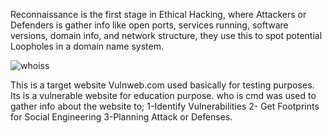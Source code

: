 Reconnaissance is the first stage in Ethical Hacking, where Attackers  or Defenders is gather info like open ports, services running, software versions, domain info, and network structure, they use this to spot potential Loopholes in a domain name system.

![whoiss](https://github.com/user-attachments/assets/06ced431-0740-4a83-ac3f-a3058c00ba76)

This is a target website Vulnweb.com used basically for testing purposes. Its is a vulnerable website for education purpose. who is cmd was used to gather info about the website to;
1-Identify Vulnerabilities
2- Get Footprints for Social Engineering
3-Planning Attack or Defenses.
